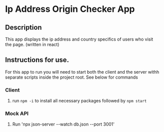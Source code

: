 # Ip Address Origin Checker App

## Description

This app displays the ip address and country specifics of users who visit the page. (written in react) 

## Instructions for use.

For this app to run you will need to start both the client and the server withh separate scripts inside the project root. See below for commands 

### Client 

1.  run `npm -i` to install all necessary packages followed by `npm start`

### Mock API 

1. Run 'npx json-server --watch db.json --port 3001'
